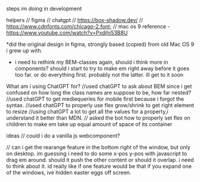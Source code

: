 steps im doing in development

helpers
// figma
// chatgpt
// https://box-shadow.dev/
// https://www.cdnfonts.com/chicago-2.font;
// mac os 9 reference - https://www.youtube.com/watch?v=Pxdjhi53B8U

*did the original design in figma, strongly based (copied) from old Mac OS 9 i grew up with.  


* i need to rethink my BEM-classes again, should i think more in components?
should i start to try to make em right away before it goes too far. or do everything first.
probably not the latter. ill get to it soon



What am i using ChatGPT for?
//used chatGPT to ask about BEM since i get confused on how long the class names are suppose to be, how far nested?
//used chatGPT to get mediequeries for mobile first because i forgot the syntax.
//used chatGPT to properly use flex grow/shrink to get right element to resize
//using chatGPT a lot to get all the values for a property,i understand it better than MDN.
// asked the bot how to properly set flex on children to make em take up equal amount of space of its container


ideas
// could i do a vanilla js webcomponent? 

// can i get the rearange feature in the bottom right of the window, but only on desktop.
im guessing i need to do some x-pos y-pos with javascript to drag em around. should it push the other content
or should it overlap. i need to think about it.
id really like if one feature would be that if you expand one of the windows, ive hidden easter eggs off screen.



